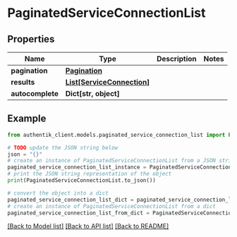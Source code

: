 # PaginatedServiceConnectionList


## Properties

Name | Type | Description | Notes
------------ | ------------- | ------------- | -------------
**pagination** | [**Pagination**](Pagination.md) |  | 
**results** | [**List[ServiceConnection]**](ServiceConnection.md) |  | 
**autocomplete** | **Dict[str, object]** |  | 

## Example

```python
from authentik_client.models.paginated_service_connection_list import PaginatedServiceConnectionList

# TODO update the JSON string below
json = "{}"
# create an instance of PaginatedServiceConnectionList from a JSON string
paginated_service_connection_list_instance = PaginatedServiceConnectionList.from_json(json)
# print the JSON string representation of the object
print(PaginatedServiceConnectionList.to_json())

# convert the object into a dict
paginated_service_connection_list_dict = paginated_service_connection_list_instance.to_dict()
# create an instance of PaginatedServiceConnectionList from a dict
paginated_service_connection_list_from_dict = PaginatedServiceConnectionList.from_dict(paginated_service_connection_list_dict)
```
[[Back to Model list]](../README.md#documentation-for-models) [[Back to API list]](../README.md#documentation-for-api-endpoints) [[Back to README]](../README.md)


